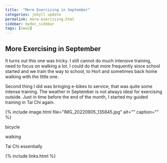 ```yaml
---
title:  "More Exercising in September"
categories: jekyll update
permalink: more-exercising.html
sidebar: mydoc_sidebar
tags: [news]
---
```


## More Exercising in September

It turns out this one was tricky. I still cannot do much intensive training, need to focus on walking a lot. I could do that more frequently since school started and we train the way to school, to Hort and sometimes back home walking with the little one.

Second thing I did was bringing e-bikes to service, that was quite some intense training. The weather in September is not always ideal for exercising outside. Just in time before the end of the month, I started my guided training in Tai Chi again.

{% include image.html file="IMG_20220905_135845.jpg" alt="" caption="" %}

bicycle

walking

Tai Chi essentially

{% include links.html %}
